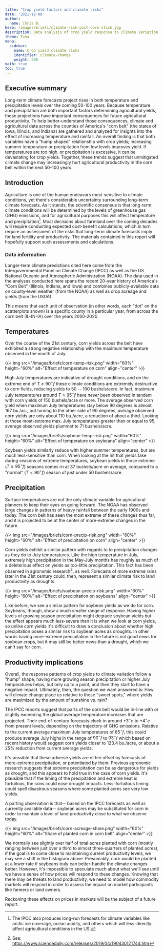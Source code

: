 ```yaml
---
title: "Crop yield factors and climate risks"
date: '2021-12-08'
author:
  name: Chris B.
hero: /images/briefs/climate-risk-post-corn-stock.jpg
description: Data analysis of crop yield response to climate variation
theme: Toha
menu:
  sidebar:
    name: Crop yield climate risks
    identifier: climate-change
    weight: 500
math: true
toc: true
---
```


Executive summary
-----------------

Long-term climate forecasts project rises in both temperature and precipitation levels over the coming 50-100 years. Because temperature and precipitation are both important factors determining agricultural yields, these projections have important consequences for future agricultural productivity. To help better-understand those consequences, climate and agricultural data across the counties of America's "corn belt" (the states of Iowa, Illinois, and Indiana) are gathered and analyzed for insights into the effect of increasing temperature and rainfall. An overall finding is that both variables have a "hump shaped" relationship with crop yields; increasing summer temperature or precipitation from low levels improves yield. If temperatures are too high, or precipitation is excessive, it can be devastating for crop yields. Together, these trends suggest that unmitigated climate change may increasingly hurt agricultural productivity in the corn belt within the next 50-100 years.

Introduction
------------

Agriculture is one of the human endeavors most-sensitive to climate conditions, yet there's considerable uncertainty surrounding long-term climate forecasts. As it stands, the scientific consensus is that long-term climate conditions will be determined by the levels of greenhouse gas (GHG) emissions, and for agricultural purposes this will affect temperature and precipitation[^1]. Most decisions about farmland over the coming decades will require conducting expected cost-benefit calculations, which in turn require an assessment of the risks that long-term climate forecasts imply for land fertility and productivity. The materials contained in this report will hopefully support such assessments and calculations.

### Data information

Longer-term climate predictions cited here come from the Intergovernmental Panel on Climate Change (IPCC) as well as the US National Oceanic and Atmospheric Administration (NOAA). The data used in the analyses conducted here spans the recent 20-year history of America's "Corn Belt" (Illinois, Indiana, and Iowa) and combines publicly-available data on county-level weather (from the NOAA) as well as crop acreage and yields (from the USDA).

This means that each unit of observation (in other words, each "dot" on the scatterplots shown) is a specific county in a particular year, from across the corn belt (IL-IN-IA) over the years 2000-2020.

Temperatures
------------

Over the course of the 21st century, corn yields across the belt have exhibited a strong negative relationship with the maximum temperature observed in the month of July. 

{{< img src="/images/briefs/corn-temp-risk.png" width="60%" height="60%" alt="Effect of temperature on corn" align="center" >}}

High July temperatures are indicative of drought conditions, and on the extreme end of $T \geq 90^{\circ}f$ these climate conditions are extremely destructive to corn fields, reducing yields to 50 -- 100 bushels/acre. In fact, maximum July temperatures around $T \approx 95^{\circ}f$ have *never* been observed in tandem with corn yields of 150 bushels/acre or more. The average observed corn yield when maximum July temperatures stay below 90 degrees is almost 167 bu./ac., but turning to the other side of 90 degrees, average observed corn yields are only about 110 bu./acre, a reduction of about a third. Looking at those most-extreme max. July temperatures greater than or equal to 95, average observed yields plummet to 71 bushels/acre.

{{< img src="/images/briefs/soybean-temp-risk.png" width="60%" height="60%" alt="Effect of temperature on soybeans" align="center" >}}

Soybean yields similarly reduce with higher summer temperatures, but are much less-sensitive than corn. When looking at the hit that yields take during seasons of extreme temperatures, soybean yields in those extreme ($T \geq 95^{\circ}f$) seasons comes-in at 37 bushels/acre on average, compared to a "normal" ($T < 90^{\circ}f$) season of just under 50 bushels/acre.

Precipitation
-------------

Surface temperatures are not the only climate variable for agricultural planners to keep their eyes on going forward. The NOAA has observed large changes in patterns of heavy rainfall between the early 1900s and today. The corn belt has seen the most extreme of these changes thus far, and it is projected to be at the center of more-extreme changes in the future.

{{< img src="/images/briefs/corn-precip-risk.png" width="60%" height="60%" alt="Effect of precipitation on corn" align="center" >}}

Corn yields exhibit a similar pattern with regards to to precipitation changes as they do to July temperatures. Like the high temperature in July, extremely high precipitation in the May-July months has roughly as much of a deleterious effect on yields as too-little precipitation. This fact has been observed in agronomic research[^2], as well. Forecasts of more extreme rains later in the 21st century could, then, represent a similar climate risk to land productivity as droughts.

{{< img src="/images/briefs/soybean-precip-risk.png" width="60%" height="60%" alt="Effect of precipitation on soybeans" align="center" >}}

Like before, we see a similar pattern for soybean yields as we do for corn. Soybeans, though, show a much smaller range of response. Having higher levels of growing season precipitation might degrade soybean yields but the effect appears much less-severe than it is when we look at corn yields, so unlike corn yields it's difficult to draw a conclusion about whether high precipitation poses a similar risk to soybean acres as droughts. In other words having more-extreme precipitation in the future is not good news for soybean crops, but it may still be better news than a drought, which we can't say for corn.

Productivity implications
-------------------------

Overall, the response patterns of crop yields to climate variation follow a "hump" shape; having more growing season precipitation or higher July temperatures helps, but only up to a point, and then they start to have a negative impact. Ultimately, then, the question we want answered is: How will climate change place us relative to these "sweet spots," where yields are maximized by the amount of sunshine vs. rain?

The IPCC reports suggest that parts of the corn belt would be in-line with or slightly exceeding the global average temperature increases that are projected. Their end-of-century forecasts clock-in around $+3^{\circ}c$ to $+4^{\circ}c$ from present levels, depending on the trajectory of GHG emissions. Relative to the current average maximum July temperatures of $85^{\circ}f$, this could produce average July highs in the range of $90^{\circ}f$ to $93^{\circ}f$ which based on recent history would suggest corn yields closer to 123.4 bu./acre, or about a 25\% reduction from current average yields.

It's possible that these adverse yields are either offset by forecasts of more-extreme precipitation, or potentiated by them. Previous agronomic research suggests that extreme precipitation can be as dangerous for yields as drought, and this appears to hold true in the case of corn yields. It's plausible that if the timing of the precipitation and extreme heat is fortuitous, the rains could ease drought impacts. Less-fortuitous timing could spell disastrous seasons where some planted acres see very low yields. 

A parting observation is that-- based on the IPCC forecasts as well as currently available data-- soybean acres may be substituted for corn in order to maintain a level of land productivity close to what we observe today.

{{< img src="/images/briefs/corn-acreage-share.png" width="60%" height="60%" alt="Share of planted corn in corn belt" align="center" >}}

We normally see slightly over half of total acres planted with corn (mostly ranging between just over a third to almost three-quarters of planted acres), if the goal is to come close to maintaining current productivity levels, we may see a shift in the histogram above. Presumably, corn would be planted at a lower rate if soybeans truly can better-handle the climate changes better. However, it's impossible to speculate much about what we'll see until we have a sense of how prices will respond to these changes. Knowing that there may be threats to land productivity, we need to model how commodity markets will respond in order to assess the impact on market participants like farmers or land owners. 

Reckoning these effects on prices in markets will be the subject of a future report.

[^1]: The IPCC also produces long-run forecasts for climate variables like arctic ice coverage, ocean acidity, and others which will less-directly affect agricultural conditions in the US.

[^2]: See: https://www.sciencedaily.com/releases/2019/04/190430121744.htm
